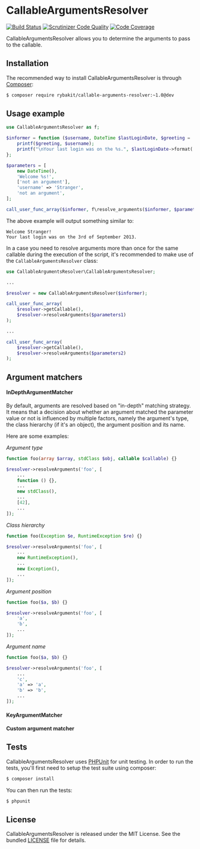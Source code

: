 CallableArgumentsResolver
=========================
[![Build Status](https://secure.travis-ci.org/rybakit/callable-arguments-resolver.png?branch=master)](http://travis-ci.org/rybakit/callable-arguments-resolver)
[![Scrutinizer Code Quality](https://scrutinizer-ci.com/g/rybakit/callable-arguments-resolver/badges/quality-score.png?b=master)](https://scrutinizer-ci.com/g/rybakit/callable-arguments-resolver/?branch=master)
[![Code Coverage](https://scrutinizer-ci.com/g/rybakit/callable-arguments-resolver/badges/coverage.png?b=master)](https://scrutinizer-ci.com/g/rybakit/callable-arguments-resolver/?branch=master)

CallableArgumentsResolver allows you to determine the arguments to pass to the callable.


## Installation

The recommended way to install CallableArgumentsResolver is through [Composer](http://getcomposer.org):

```sh
$ composer require rybakit/callable-arguments-resolver:~1.0@dev
```


## Usage example

```php
use CallableArgumentsResolver as f;

$informer = function ($username, DateTime $lastLoginDate, $greeting = 'Hello %s!') {
    printf($greeting, $username);
    printf("\nYour last login was on the %s.", $lastLoginDate->format('jS \of F Y'));
};

$parameters = [
    new DateTime(),
    'Welcome %s!',
    ['not an argument'],
    'username' => 'Stranger',
    'not an argument',
];

call_user_func_array($informer, f\resolve_arguments($informer, $parameters));
```

The above example will output something similar to:

```
Welcome Stranger!
Your last login was on the 3rd of September 2013.
```

In a case you need to resolve arguments more than once for the same callable during
the execution of the script, it's recommended to make use of the `CallableArgumentsResolver` class:

```php
use CallableArgumentsResolver\CallableArgumentsResolver;

...

$resolver = new CallableArgumentsResolver($informer);

call_user_func_array(
    $resolver->getCallable(),
    $resolver->resolveArguments($parameters1)
);

...

call_user_func_array(
    $resolver->getCallable(),
    $resolver->resolveArguments($parameters2)
);
```


## Argument matchers

#### InDepthArgumentMatcher

By default, arguments are resolved based on "in-depth" matching strategy.
It means that a decision about whether an argument matched the parameter value or not is influenced
by multiple factors, namely the argument's type, the class hierarchy (if it's an object),
the argument position and its name.

Here are some examples:

*Argument type*

```php
function foo(array $array, stdClass $obj, callable $callable) {}

$resolver->resolveArguments('foo', [
    ...
    function () {},
    ...
    new stdClass(),
    ...
    [42],
    ...
]);
```


*Class hierarchy*

```php
function foo(Exception $e, RuntimeException $re) {}

$resolver->resolveArguments('foo', [
    ...
    new RuntimeException(),
    ...
    new Exception(),
    ...
]);
```

*Argument position*

```php
function foo($a, $b) {}

$resolver->resolveArguments('foo', [
    'a',
    'b',
    ...
]);
```

*Argument name*

```php
function foo($a, $b) {}

$resolver->resolveArguments('foo', [
    ...
    'c',
    'a' => 'a',
    'b' => 'b',
    ...
]);
```


#### KeyArgumentMatcher



#### Custom argument matcher



## Tests

CallableArgumentsResolver uses [PHPUnit](http://phpunit.de) for unit testing.
In order to run the tests, you'll first need to setup the test suite using composer:

```sh
$ composer install
```

You can then run the tests:

```sh
$ phpunit
```


## License

CallableArgumentsResolver is released under the MIT License. See the bundled [LICENSE](LICENSE) file for details.
